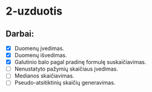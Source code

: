 # 2-uzduotis
## Darbai:
- [x] Duomenų įvedimas.
- [x] Duomenų išvedimas.
- [x] Galutinio balo pagal pradinę formulę suskaičiavimas.
- [ ] Nenustatyto pažymių skaičiaus įvedimas.
- [ ] Medianos skaičiavimas.
- [ ] Pseudo-atsitiktinių skaičių generavimas.
